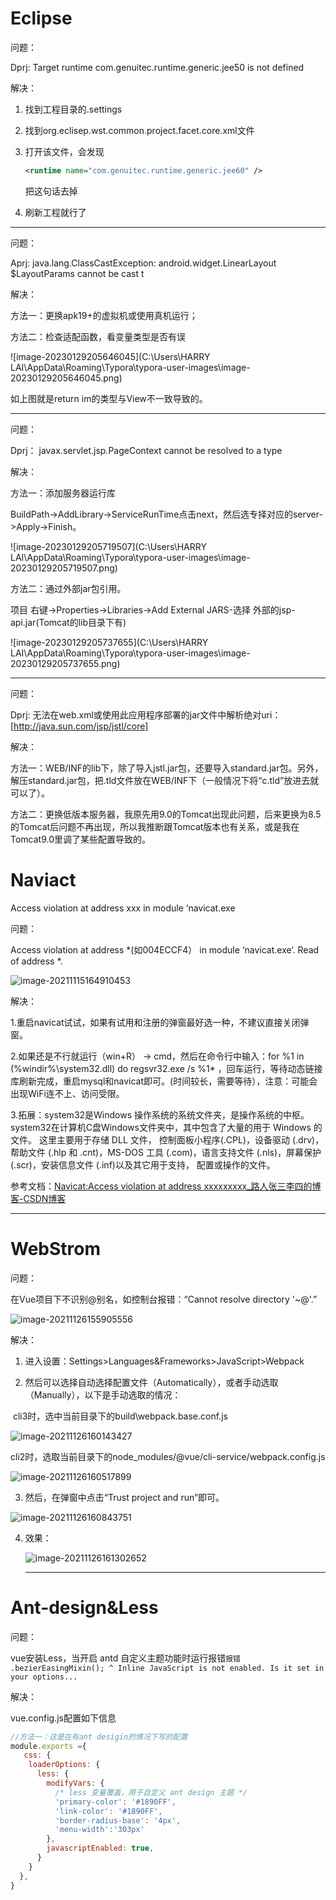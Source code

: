 # Eclipse

问题：

Dprj: Target runtime com.genuitec.runtime.generic.jee50 is not defined

解决：

1. 找到工程目录的.settings

2. 找到org.eclisep.wst.common.project.facet.core.xml文件

3. 打开该文件，会发现

   ```xml
   <runtime name="com.genuitec.runtime.generic.jee60" />
   ```

   把这句话去掉

4. 刷新工程就行了

---

问题：

Aprj: java.lang.ClassCastException: android.widget.LinearLayout $LayoutParams cannot be cast t

解决：

方法一：更换apk19+的虚拟机或使用真机运行；

方法二：检查适配函数，看变量类型是否有误

![image-20230129205646045](C:\Users\HARRY LAI\AppData\Roaming\Typora\typora-user-images\image-20230129205646045.png)           

如上图就是return im的类型与View不一致导致的。

---

问题：

Dprj： javax.servlet.jsp.PageContext cannot be resolved to a type

解决：

方法一：添加服务器运行库

BuildPath->AddLibrary->ServiceRunTime点击next，然后选专择对应的server->Apply->Finish。

![image-20230129205719507](C:\Users\HARRY LAI\AppData\Roaming\Typora\typora-user-images\image-20230129205719507.png)

方法二：通过外部jar包引用。

项目 右键->Properties->Libraries->Add External JARS-选择 外部的jsp-api.jar(Tomcat的lib目录下有)

![image-20230129205737655](C:\Users\HARRY LAI\AppData\Roaming\Typora\typora-user-images\image-20230129205737655.png)

---

问题：

Dprj: 无法在web.xml或使用此应用程序部署的jar文件中解析绝对uri：[http://java.sun.com/jsp/jstl/core]

解决：

方法一：WEB/INF的lib下，除了导入jstl.jar包，还要导入standard.jar包。另外，解压standard.jar包，把.tld文件放在WEB/INF下（一般情况下将“c.tld”放进去就可以了）。

方法二：更换低版本服务器，我原先用9.0的Tomcat出现此问题，后来更换为8.5的Tomcat后问题不再出现，所以我推断跟Tomcat版本也有关系，或是我在Tomcat9.0里调了某些配置导致的。

# Naviact

Access violation at address xxx in module ‘navicat.exe

问题：

Access violation at address *(如004ECCF4） in module ‘navicat.exe’. Read of address *.

![image-20211115164910453](image/img.webp)

解决：

1.重启navicat试试，如果有试用和注册的弹窗最好选一种，不建议直接关闭弹窗。

2.如果还是不行就运行（win+R） -> cmd，然后在命令行中输入：for %1 in (%windir%\system32.dll) do regsvr32.exe /s %1* ，回车运行，等待动态链接库刷新完成，重启mysql和navicat即可。(时间较长，需要等待），注意：可能会出现WiFi连不上、访问受限。

3.拓展：system32是Windows 操作系统的系统文件夹，是操作系统的中枢。system32在计算机C盘Windows文件夹中，其中包含了大量的用于 Windows 的文件。 这里主要用于存储 DLL 文件， 控制面板小程序(.CPL)，设备驱动 (.drv)，帮助文件 (.hlp 和 .cnt)，MS-DOS 工具 (.com)，语言支持文件 (.nls)，屏幕保护 (.scr)，安装信息文件 (.inf)以及其它用于支持， 配置或操作的文件。

参考文档：[Navicat:Access violation at address xxxxxxxxx_路人张三李四的博客-CSDN博客](https://blog.csdn.net/weixin_40616737/article/details/107240275)

---

# WebStrom

问题：

在Vue项目下不识别@别名，如控制台报错：“Cannot resolve directory '~@'.”

![image-20211126155905556](image/image-20211126155905556.png)

解决：

1. 进入设置：Settings>Languages&Frameworks>JavaScript>Webpack

2. 然后可以选择自动选择配置文件（Automatically），或者手动选取（Manually），以下是手动选取的情况：

​		cli3时，选中当前目录下的build\webpack.base.conf.js

![image-20211126160143427](image/image-20211126160143427.png)

​			cli2时，选取当前目录下的node_modules/@vue/cli-service/webpack.config.js

![image-20211126160517899](image/image-20211126160517899.png)

3. 然后，在弹窗中点击“Trust project and run”即可。

![image-20211126160843751](image/image-20211126160843751.png)

4. 效果：

   ![image-20211126161302652](image/image-20211126161302652.png)
   
   ---
   
# Ant-design&Less

   问题：

   vue安装Less，当开启 antd 自定义主题功能时运行报错`报错 .bezierEasingMixin(); ^ Inline JavaScript is not enabled. Is it set in your options...`

   解决：

   vue.config.js配置如下信息

   ```js
   //方法一：这是在有ant desigin的情况下写的配置   
   module.exports ={
      css: {
       loaderOptions: {
         less: {
           modifyVars: {
             /* less 变量覆盖，用于自定义 ant design 主题 */
             'primary-color': '#1890FF',
             'link-color': '#1890FF',
             'border-radius-base': '4px',
             'menu-width':'303px'
           },
           javascriptEnabled: true,
         }
       }
     },
   }
   ```

   


